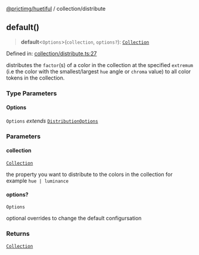 [@prjctimg/huetiful](huetiful.gitbook.io/README.md) / collection/distribute

## default()

> **default**\<`Options`\>(`collection`, `options?`): [`Collection`](huetiful.gitbook.io/types.md#collection)

Defined in: [collection/distribute.ts:27](https://github.com/prjctimg/huetiful/blob/0b456f741596cb40d2578e331d8e03e4c0a4eeb5/lib/collection/distribute.ts#L27)

distributes the `factor`(s) of a color in the collection at the specified `extremum` (i.e the color with the smallest/largest `hue` angle or `chroma` value) to all color tokens in the collection.

### Type Parameters

#### Options

`Options` _extends_ [`DistributionOptions`](huetiful.gitbook.io/types.md#distributionoptions)

### Parameters

#### collection

[`Collection`](huetiful.gitbook.io/types.md#collection)

the property you want to distribute to the colors in the collection for example `hue | luminance`

#### options?

`Options`

optional overrides to change the default configursation

### Returns

[`Collection`](huetiful.gitbook.io/types.md#collection)
